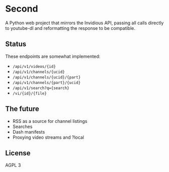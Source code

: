 # Second

A Python web project that mirrors the Invidious API, passing all calls
directly to youtube-dl and reformatting the response to be compatible.

## Status

These endpoints are somewhat implemented:

- `/api/v1/videos/{id}`
- `/api/v1/channels/{ucid}`
- `/api/v1/channels/{ucid}/{part}`
- `/api/v1/channels/{part}/{ucid}`
- `/api/v1/search?q={search}`
- `/vi/{id}/{file}`

## The future

- RSS as a source for channel listings
- Searches
- Dash manifests
- Proxying video streams and ?local

## License

AGPL 3
